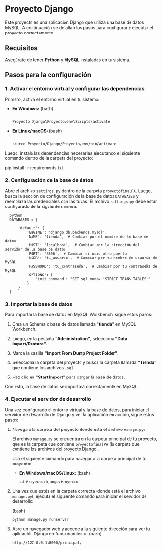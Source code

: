 # Proyecto Django

Este proyecto es una aplicación Django que utiliza una base de datos MySQL. A continuación se detallan los pasos para configurar y ejecutar el proyecto correctamente.

## Requisitos

Asegúrate de tener **Python** y **MySQL** instalados en tu sistema.

## Pasos para la configuración

### 1. Activar el entorno virtual y configurar las dependencias

Primero, activa el entorno virtual en tu sistema:

- **En Windows:**
  (bash)
  ```

  Proyecto Django\Proyecto\env\Scripts\activate

- **En Linux/macOS:**
  (bash)
  ```

  source Proyecto/Django/Proyecto/env/bin/activate

Luego, instala las dependencias necesarias ejecutando el siguiente comando dentro de la carpeta del proyecto:


  pip install -r requirements.txt

### 2. Configuración de la base de datos

Abre el archivo `settings.py` dentro de la carpeta `proyectofinalPA`. Luego, busca la sección de configuración de la base de datos `DATABASES` y reemplaza las credenciales con las tuyas. El archivo `settings.py` debe estar configurado de la siguiente manera:

  ```
    python
    DATABASES = {
    
        'default': {
            'ENGINE': 'django.db.backends.mysql',
            'NAME': 'tienda',  # Cambiar por el nombre de tu base de datos
            'HOST': 'localhost',  # Cambiar por la dirección del servidor de la base de datos
            'PORT': '3306',  # Cambiar si usas otro puerto
            'USER': 'tu_usuario',  # Cambiar por tu nombre de usuario de MySQL
            'PASSWORD': 'tu_contraseña',  # Cambiar por tu contraseña de MySQL
            'OPTIONS': {
                'init_command': "SET sql_mode= 'STRICT_TRANS_TABLES'"
            }
        }
    }
  ```


### 3. Importar la base de datos

Para importar la base de datos en MySQL Workbench, sigue estos pasos:

1. Crea un Schema o base de datos llamada **"tienda"** en MySQL Workbench.

2. Luego, en la pestaña **"Administration"**, selecciona **"Data Import/Restore"**.

3. Marca la casilla **"Import From Dump Project Folder"**.

4. Selecciona la carpeta del proyecto y busca la carpeta llamada **"Tienda"** que contiene los archivos `.sql`.

5. Haz clic en **"Start Import"** para cargar la base de datos.

Con esto, la base de datos se importará correctamente en MySQL.

### 4. Ejecutar el servidor de desarrollo

Una vez configurado el entorno virtual y la base de datos, para iniciar el servidor de desarrollo de Django y ver la aplicación en acción, sigue estos pasos:

1. Navega a la carpeta del proyecto donde está el archivo `manage.py`:

   El archivo `manage.py` se encuentra en la carpeta principal de tu proyecto, que es la carpeta que contiene `proyectofinalPA` (la carpeta que contiene los archivos del proyecto Django).

   Usa el siguiente comando para navegar a la carpeta principal de tu proyecto:

   - **En Windows/macOS/Linux:** (bash)

     ```
     cd Proyecto/Django/Proyecto
     ```

2. Una vez que estés en la carpeta correcta (donde está el archivo `manage.py`), ejecuta el siguiente comando para iniciar el servidor de desarrollo:

   (bash)
   ```
   python manage.py runserver

3. Abre un navegador web y accede a la siguiente dirección para ver tu aplicación Django en funcionamiento:
  (bash)
   ```
   http://127.0.0.1:8000/principal/

  

